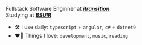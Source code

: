 Fullstack Software Enginner at [***itransition***](https://www.itransition.com)<br>
Studying at [***BSUIR***](https://www.bsuir.by)

- 🛠 I use daily: `typescript` + `angular`, `c#` + `dotnet9`
- ❤️‍🔥 Things I love: `development`, `music`, `reading`
